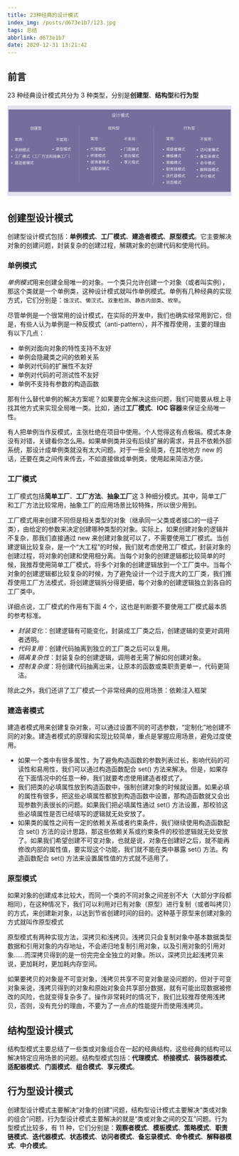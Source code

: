 ```yaml
---
title: 23种经典的设计模式
index_img: /posts/d673e1b7/123.jpg
tags: 总结
abbrlink: d673e1b7
date: 2020-12-31 13:21:42
---
```


## 前言

23 种经典设计模式共分为 3 种类型，分别是**创建型**、**结构型**和**行为型**

![设计模式](23%E7%A7%8D%E7%BB%8F%E5%85%B8%E7%9A%84%E8%AE%BE%E8%AE%A1%E6%A8%A1%E5%BC%8F/image-20201231132923920.png)

## 创建型设计模式

创建型设计模式包括：**单例模式**、**工厂模式**、**建造者模式**、**原型模式**。它主要解决对象的创建问题，封装复杂的创建过程，解耦对象的创建代码和使用代码。

### 单例模式

*单例模式*用来创建全局唯一的对象。一个类只允许创建一个对象（或者叫实例），那这个类就是一个单例类，这种设计模式就叫作单例模式。单例有几种经典的实现方式，它们分别是：`饿汉式`、`懒汉式`、`双重检测`、`静态内部类`、`枚举`。

尽管单例是一个很常用的设计模式，在实际的开发中，我们也确实经常用到它，但是，有些人认为单例是一种反模式（anti-pattern），并不推荐使用，主要的理由有以下几点：

- 单例对面向对象的特性支持不友好
- 单例会隐藏类之间的依赖关系
- 单例对代码的扩展性不友好
- 单例对代码的可测试性不友好
- 单例不支持有参数的构造函数

那有什么替代单例的解决方案呢？如果要完全解决这些问题，我们可能要从根上寻找其他方式来实现全局唯一类。比如，通过**工厂模式**、**IOC 容器**来保证全局唯一性。

有人把单例当作反模式，主张杜绝在项目中使用。个人觉得这有点极端。模式本身没有对错，关键看你怎么用。如果单例类并没有后续扩展的需求，并且不依赖外部系统，那设计成单例类就没有太大问题。对于一些全局类，在其他地方 new 的话，还要在类之间传来传去，不如直接做成单例类，使用起来简洁方便。

### 工厂模式

工厂模式包括**简单工厂**、**工厂方法**、**抽象工厂**这 3 种细分模式。其中，简单工厂和工厂方法比较常用，抽象工厂的应用场景比较特殊，所以很少用到。

工厂模式用来创建不同但是相关类型的对象（继承同一父类或者接口的一组子类），由给定的参数来决定创建哪种类型的对象。实际上，如果创建对象的逻辑并不复杂，那我们直接通过 new 来创建对象就可以了，不需要使用工厂模式。当创建逻辑比较复杂，是一个“大工程”的时候，我们就考虑使用工厂模式，封装对象的创建过程，将对象的创建和使用相分离。当每个对象的创建逻辑都比较简单的时候，我推荐使用简单工厂模式，将多个对象的创建逻辑放到一个工厂类中。当每个对象的创建逻辑都比较复杂的时候，为了避免设计一个过于庞大的工厂类，我们推荐使用工厂方法模式，将创建逻辑拆分得更细，每个对象的创建逻辑独立到各自的工厂类中。

详细点说，工厂模式的作用有下面 4 个，这也是判断要不要使用工厂模式最本质的参考标准。

- *封装变化*：创建逻辑有可能变化，封装成工厂类之后，创建逻辑的变更对调用者透明。
- *代码复用*：创建代码抽离到独立的工厂类之后可以复用。
- *隔离复杂性*：封装复杂的创建逻辑，调用者无需了解如何创建对象。
- *控制复杂度*：将创建代码抽离出来，让原本的函数或类职责更单一，代码更简洁。

除此之外，我们还讲了工厂模式一个非常经典的应用场景：依赖注入框架

### 建造者模式

建造者模式用来创建复杂对象，可以通过设置不同的可选参数，“定制化”地创建不同的对象。建造者模式的原理和实现比较简单，重点是掌握应用场景，避免过度使用。

- 如果一个类中有很多属性，为了避免构造函数的参数列表过长，影响代码的可读性和易用性，我们可以通过构造函数配合 set() 方法来解决。但是，如果存在下面情况中的任意一种，我们就要考虑使用建造者模式了。
- 我们把类的必填属性放到构造函数中，强制创建对象的时候就设置。如果必填的属性有很多，把这些必填属性都放到构造函数中设置，那构造函数就又会出现参数列表很长的问题。如果我们把必填属性通过 set() 方法设置，那校验这些必填属性是否已经填写的逻辑就无处安放了。
- 如果类的属性之间有一定的依赖关系或者约束条件，我们继续使用构造函数配合 set() 方法的设计思路，那这些依赖关系或约束条件的校验逻辑就无处安放了。如果我们希望创建不可变对象，也就是说，对象在创建好之后，就不能再修改内部的属性值，要实现这个功能，我们就不能在类中暴露 set() 方法。构造函数配合 set() 方法来设置属性值的方式就不适用了。

### 原型模式

如果对象的创建成本比较大，而同一个类的不同对象之间差别不大（大部分字段都相同），在这种情况下，我们可以利用对已有对象（原型）进行复制（或者叫拷贝）的方式，来创建新对象，以达到节省创建时间的目的。这种基于原型来创建对象的方式就叫作原型模式

原型模式有两种实现方法，深拷贝和浅拷贝。浅拷贝只会复制对象中基本数据类型数据和引用对象的内存地址，不会递归地复制引用对象，以及引用对象的引用对象……而深拷贝得到的是一份完完全全独立的对象。所以，深拷贝比起浅拷贝来说，更加耗时，更加耗内存空间。

如果要拷贝的对象是不可变对象，浅拷贝共享不可变对象是没问题的，但对于可变对象来说，浅拷贝得到的对象和原始对象会共享部分数据，就有可能出现数据被修改的风险，也就变得复杂多了。操作非常耗时的情况下，我们比较推荐使用浅拷贝，否则，没有充分的理由，不要为了一点点的性能提升而使用浅拷贝。

## 结构型设计模式

结构型模式主要总结了一些类或对象组合在一起的经典结构，这些经典的结构可以解决特定应用场景的问题。结构型模式包括：**代理模式**、**桥接模式**、**装饰器模式**、**适配器模式**、**门面模式**、**组合模式**、**享元模式**。

## 行为型设计模式

创建型设计模式主要解决“对象的创建”问题，结构型设计模式主要解决“类或对象的组合”问题，行为型设计模式主要解决的就是“类或对象之间的交互”问题。行为型模式比较多，有 11 种，它们分别是：**观察者模式**、**模板模式**、**策略模式**、**职责链模式**、**迭代器模式**、**状态模式**、**访问者模式**、**备忘录模式**、**命令模式**、**解释器模式**、**中介模式**。